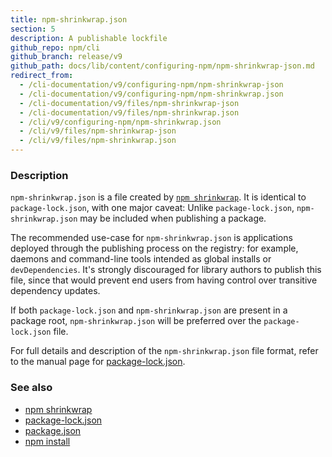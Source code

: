 ```yaml
---
title: npm-shrinkwrap.json
section: 5
description: A publishable lockfile
github_repo: npm/cli
github_branch: release/v9
github_path: docs/lib/content/configuring-npm/npm-shrinkwrap-json.md
redirect_from:
  - /cli-documentation/v9/configuring-npm/npm-shrinkwrap-json
  - /cli-documentation/v9/configuring-npm/npm-shrinkwrap.json
  - /cli-documentation/v9/files/npm-shrinkwrap-json
  - /cli-documentation/v9/files/npm-shrinkwrap.json
  - /cli/v9/configuring-npm/npm-shrinkwrap.json
  - /cli/v9/files/npm-shrinkwrap-json
  - /cli/v9/files/npm-shrinkwrap.json
---
```


### Description

`npm-shrinkwrap.json` is a file created by [`npm
shrinkwrap`](/cli/v9/commands/npm-shrinkwrap). It is identical to
`package-lock.json`, with one major caveat: Unlike `package-lock.json`,
`npm-shrinkwrap.json` may be included when publishing a package.

The recommended use-case for `npm-shrinkwrap.json` is applications deployed
through the publishing process on the registry: for example, daemons and
command-line tools intended as global installs or `devDependencies`. It's
strongly discouraged for library authors to publish this file, since that
would prevent end users from having control over transitive dependency
updates.

If both `package-lock.json` and `npm-shrinkwrap.json` are present in a
package root, `npm-shrinkwrap.json` will be preferred over the
`package-lock.json` file.

For full details and description of the `npm-shrinkwrap.json` file format,
refer to the manual page for
[package-lock.json](/cli/v9/configuring-npm/package-lock-json).

### See also

* [npm shrinkwrap](/cli/v9/commands/npm-shrinkwrap)
* [package-lock.json](/cli/v9/configuring-npm/package-lock-json)
* [package.json](/cli/v9/configuring-npm/package-json)
* [npm install](/cli/v9/commands/npm-install)
